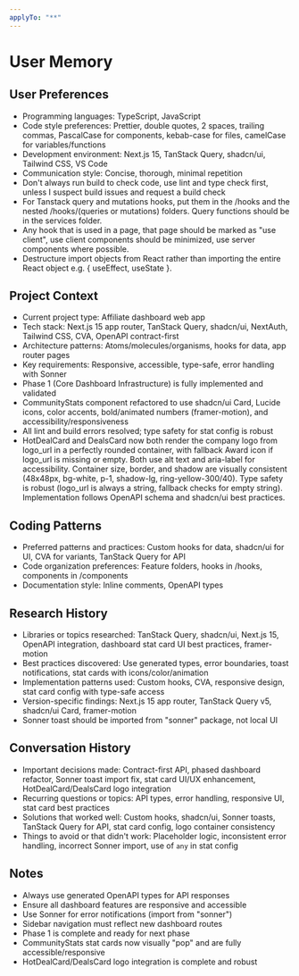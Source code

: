 ```yaml
---
applyTo: "**"
---
```


# User Memory

## User Preferences

- Programming languages: TypeScript, JavaScript
- Code style preferences: Prettier, double quotes, 2 spaces, trailing commas, PascalCase for components, kebab-case for files, camelCase for variables/functions
- Development environment: Next.js 15, TanStack Query, shadcn/ui, Tailwind CSS, VS Code
- Communication style: Concise, thorough, minimal repetition
- Don't always run build to check code, use lint and type check first, unless I suspect build issues and request a build check
- For Tanstack query and mutations hooks, put them in the /hooks and the nested /hooks/(queries or mutations) folders. Query functions should be in the services folder.
- Any hook that is used in a page, that page should be marked as "use client", use client components should be minimized, use server components where possible.
- Destructure import objects from React rather than importing the entire React object e.g. { useEffect, useState }.

## Project Context

- Current project type: Affiliate dashboard web app
- Tech stack: Next.js 15 app router, TanStack Query, shadcn/ui, NextAuth, Tailwind CSS, CVA, OpenAPI contract-first
- Architecture patterns: Atoms/molecules/organisms, hooks for data, app router pages
- Key requirements: Responsive, accessible, type-safe, error handling with Sonner
- Phase 1 (Core Dashboard Infrastructure) is fully implemented and validated
- CommunityStats component refactored to use shadcn/ui Card, Lucide icons, color accents, bold/animated numbers (framer-motion), and accessibility/responsiveness
- All lint and build errors resolved; type safety for stat config is robust
- HotDealCard and DealsCard now both render the company logo from logo_url in a perfectly rounded container, with fallback Award icon if logo_url is missing or empty. Both use alt text and aria-label for accessibility. Container size, border, and shadow are visually consistent (48x48px, bg-white, p-1, shadow-lg, ring-yellow-300/40). Type safety is robust (logo_url is always a string, fallback checks for empty string). Implementation follows OpenAPI schema and shadcn/ui best practices.

## Coding Patterns

- Preferred patterns and practices: Custom hooks for data, shadcn/ui for UI, CVA for variants, TanStack Query for API
- Code organization preferences: Feature folders, hooks in /hooks, components in /components
- Documentation style: Inline comments, OpenAPI types

## Research History

- Libraries or topics researched: TanStack Query, shadcn/ui, Next.js 15, OpenAPI integration, dashboard stat card UI best practices, framer-motion
- Best practices discovered: Use generated types, error boundaries, toast notifications, stat cards with icons/color/animation
- Implementation patterns used: Custom hooks, CVA, responsive design, stat card config with type-safe access
- Version-specific findings: Next.js 15 app router, TanStack Query v5, shadcn/ui Card, framer-motion
- Sonner toast should be imported from "sonner" package, not local UI

## Conversation History

- Important decisions made: Contract-first API, phased dashboard refactor, Sonner toast import fix, stat card UI/UX enhancement, HotDealCard/DealsCard logo integration
- Recurring questions or topics: API types, error handling, responsive UI, stat card best practices
- Solutions that worked well: Custom hooks, shadcn/ui, Sonner toasts, TanStack Query for API, stat card config, logo container consistency
- Things to avoid or that didn't work: Placeholder logic, inconsistent error handling, incorrect Sonner import, use of `any` in stat config

## Notes

- Always use generated OpenAPI types for API responses
- Ensure all dashboard features are responsive and accessible
- Use Sonner for error notifications (import from "sonner")
- Sidebar navigation must reflect new dashboard routes
- Phase 1 is complete and ready for next phase
- CommunityStats stat cards now visually "pop" and are fully accessible/responsive
- HotDealCard/DealsCard logo integration is complete and robust
